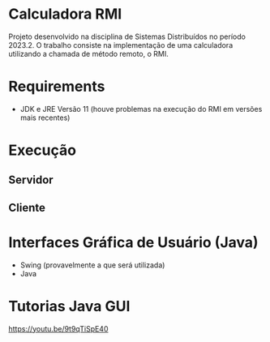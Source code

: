 # Calculadora RMI
Projeto desenvolvido na disciplina de Sistemas Distribuídos no período 2023.2. O trabalho consiste na implementação de uma calculadora utilizando a chamada de método remoto, o RMI.

# Requirements
- JDK e JRE Versão 11 (houve problemas na execução do RMI em versões mais recentes)

# Execução
## Servidor

## Cliente




# Interfaces Gráfica de Usuário (Java)
- Swing (provavelmente a que será utilizada)
- Java 

# Tutorias Java GUI
https://youtu.be/9t9qTiSpE40
